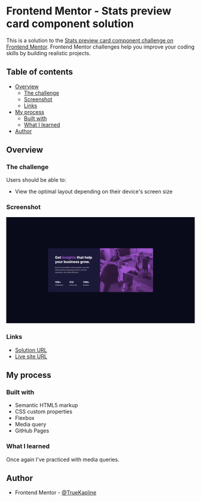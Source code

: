 # Frontend Mentor - Stats preview card component solution

This is a solution to the [Stats preview card component challenge on Frontend Mentor](https://www.frontendmentor.io/challenges/stats-preview-card-component-8JqbgoU62). Frontend Mentor challenges help you improve your coding skills by building realistic projects. 

## Table of contents

- [Overview](#overview)
  - [The challenge](#the-challenge)
  - [Screenshot](#screenshot)
  - [Links](#links)
- [My process](#my-process)
  - [Built with](#built-with)
  - [What I learned](#what-i-learned)
- [Author](#author)

## Overview

### The challenge

Users should be able to:

- View the optimal layout depending on their device's screen size

### Screenshot

![](./images/screenshot.png)

### Links

- [Solution URL](https://www.frontendmentor.io/solutions/responsive-flexbox-stats-preview-component-4Efxp59KAf)
- [Live site URL](http://kapline.me/stats-preview-card-component-main/)

## My process

### Built with

- Semantic HTML5 markup
- CSS custom properties
- Flexbox
- Media query
- GitHub Pages

### What I learned

Once again I've practiced with media queries.

## Author

- Frontend Mentor - [@TrueKapline](https://www.frontendmentor.io/profile/TrueKapline)
